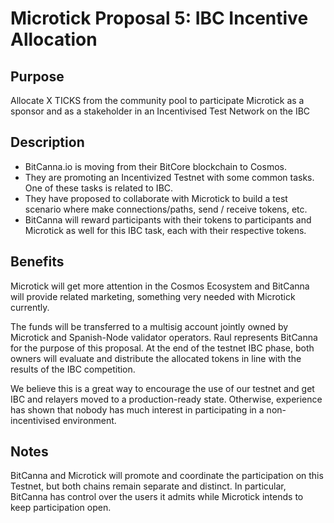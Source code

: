 # Microtick Proposal 5: IBC Incentive Allocation

## Purpose

Allocate X TICKS from the community pool to participate Microtick as a sponsor and as a stakeholder in an Incentivised Test Network on the IBC

## Description

- BitCanna.io is moving from their BitCore blockchain to Cosmos.
- They are promoting an Incentivized Testnet with some common tasks. One of these tasks is related to IBC.
- They have proposed to collaborate with Microtick to build a test scenario where make connections/paths, send / receive tokens, etc.
- BitCanna will reward participants with their tokens to participants and Microtick as well for this IBC task, each with their respective tokens.

## Benefits

Microtick will get more attention in the Cosmos Ecosystem and BitCanna will provide related marketing, something very needed with Microtick currently.

The funds will be transferred to a multisig account jointly owned by Microtick and Spanish-Node validator operators. Raul represents BitCanna for the purpose of this proposal. At the end of the testnet IBC phase, both owners will evaluate and distribute the allocated tokens in line with the results of the IBC competition.

We believe this is a great way to encourage the use of our testnet and get IBC and relayers moved to a production-ready state. Otherwise, experience has shown that nobody has much interest in participating in a non-incentivised environment.

## Notes

BitCanna and Microtick will promote and coordinate the participation on this Testnet, but both chains remain separate and distinct. In particular, BitCanna has control over the users it admits while Microtick intends to keep participation open.

